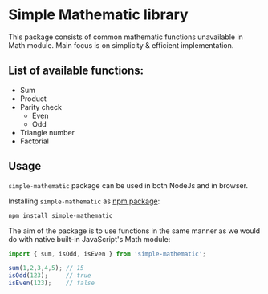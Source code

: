 # Simple Mathematic library

This package consists of common mathematic functions unavailable in Math module. Main focus is on simplicity & efficient implementation.

## List of available functions:

- Sum
- Product
- Parity check
  - Even
  - Odd
- Triangle number
- Factorial

## Usage

`simple-mathematic` package can be used in both NodeJs and in browser.

Installing `simple-mathematic` as [npm package](https://www.npmjs.com/package/simple-mathematic):

    npm install simple-mathematic

The aim of the package is to use functions in the same manner as we would do with native built-in JavaScript's Math module:

```js
import { sum, isOdd, isEven } from 'simple-mathematic';

sum(1,2,3,4,5); // 15
isOdd(123);     // true
isEven(123);    // false
```
